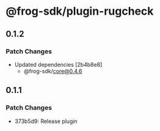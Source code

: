 # @frog-sdk/plugin-rugcheck

## 0.1.2

### Patch Changes

- Updated dependencies [2b4b8e8]
  - @frog-sdk/core@0.4.6

## 0.1.1

### Patch Changes

- 373b5d9: Release plugin
